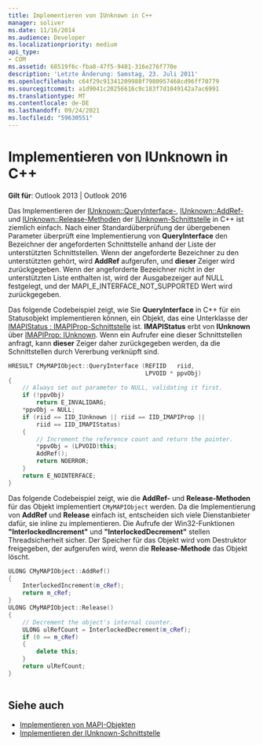 ```yaml
---
title: Implementieren von IUnknown in C++
manager: soliver
ms.date: 11/16/2014
ms.audience: Developer
ms.localizationpriority: medium
api_type:
- COM
ms.assetid: 68519f6c-fba8-47f5-9401-316e276f770e
description: 'Letzte Änderung: Samstag, 23. Juli 2011'
ms.openlocfilehash: c64f29c91341209988f7980957468cd96ff70779
ms.sourcegitcommit: a1d9041c20256616c9c183f7d1049142a7ac6991
ms.translationtype: MT
ms.contentlocale: de-DE
ms.lasthandoff: 09/24/2021
ms.locfileid: "59630551"
---
```

# <a name="implementing-iunknown-in-c"></a>Implementieren von IUnknown in C++

**Gilt für**: Outlook 2013 | Outlook 2016 
  
Das Implementieren der [IUnknown::QueryInterface-,](https://msdn.microsoft.com/library/ms682521%28v=VS.85%29.aspx) [IUnknown::AddRef-](https://msdn.microsoft.com/library/ms691379%28v=VS.85%29.aspx)und [IUnknown::Release-Methoden](https://msdn.microsoft.com/library/ms682317%28v=VS.85%29.aspx) der [IUnknown-Schnittstelle](https://msdn.microsoft.com/library/ms680509%28v=VS.85%29.aspx) in C++ ist ziemlich einfach. Nach einer Standardüberprüfung der übergebenen Parameter überprüft eine Implementierung von **QueryInterface** den Bezeichner der angeforderten Schnittstelle anhand der Liste der unterstützten Schnittstellen. Wenn der angeforderte Bezeichner zu den unterstützten gehört, wird **AddRef** aufgerufen, und **dieser** Zeiger wird zurückgegeben. Wenn der angeforderte Bezeichner nicht in der unterstützten Liste enthalten ist, wird der Ausgabezeiger auf NULL festgelegt, und der MAPI_E_INTERFACE_NOT_SUPPORTED Wert wird zurückgegeben. 
  
Das folgende Codebeispiel zeigt, wie Sie **QueryInterface** in C++ für ein Statusobjekt implementieren können, ein Objekt, das eine Unterklasse der [IMAPIStatus : IMAPIProp-Schnittstelle](imapistatusimapiprop.md) ist. **IMAPIStatus** erbt von **IUnknown** über [IMAPIProp: IUnknown](imapipropiunknown.md). Wenn ein Aufrufer eine dieser Schnittstellen anfragt, kann **dieser** Zeiger daher zurückgegeben werden, da die Schnittstellen durch Vererbung verknüpft sind. 
  
```cpp
HRESULT CMyMAPIObject::QueryInterface (REFIID   riid,
                                       LPVOID * ppvObj)
{
    // Always set out parameter to NULL, validating it first.
    if (!ppvObj)
        return E_INVALIDARG;
    *ppvObj = NULL;
    if (riid == IID_IUnknown || riid == IID_IMAPIProp ||
        riid == IID_IMAPIStatus)
    {
        // Increment the reference count and return the pointer.
        *ppvObj = (LPVOID)this;
        AddRef();
        return NOERROR;
    }
    return E_NOINTERFACE;
}

```

Das folgende Codebeispiel zeigt, wie die **AddRef-** und **Release-Methoden** für das Objekt implementiert  `CMyMAPIObject` werden. Da die Implementierung von **AddRef** und **Release** einfach ist, entscheiden sich viele Dienstanbieter dafür, sie inline zu implementieren. Die Aufrufe der Win32-Funktionen **"InterlockedIncrement"** und **"InterlockedDecrement"** stellen Threadsicherheit sicher. Der Speicher für das Objekt wird vom Destruktor freigegeben, der aufgerufen wird, wenn die **Release-Methode** das Objekt löscht. 
  
```cpp
ULONG CMyMAPIObject::AddRef()
{
    InterlockedIncrement(m_cRef);
    return m_cRef;
}
ULONG CMyMAPIObject::Release()
{
    // Decrement the object's internal counter.
    ULONG ulRefCount = InterlockedDecrement(m_cRef);
    if (0 == m_cRef)
    {
        delete this;
    }
    return ulRefCount;
}
 
```

## <a name="see-also"></a>Siehe auch

- [Implementieren von MAPI-Objekten](implementing-mapi-objects.md)
- [Implementieren der IUnknown-Schnittstelle](implementing-the-iunknown-interface.md)

